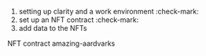 1. setting up clarity and a work environment :check-mark: 
2. set up an NFT contract :check-mark:
3. add data to the NFTs

NFT contract
  amazing-aardvarks

